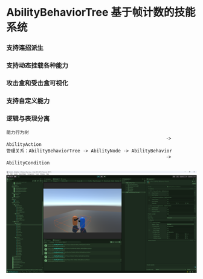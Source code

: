 # AbilityBehaviorTree 基于帧计数的技能系统

### 支持连招派生
### 支持动态挂载各种能力
### 攻击盒和受击盒可视化
### 支持自定义能力
### 逻辑与表现分离

```
能力行为树
                                                           -> AbilityAction 
管理关系：AbilityBehaviorTree -> AbilityNode -> AbilityBehavior 
                                                           -> AbilityCondition
```

![输入图片说明](Doc/Atk.png)